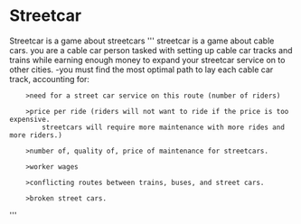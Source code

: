# Streetcar
Streetcar is a game about streetcars
'''
streetcar is a game about cable cars.
you are a cable car person tasked with setting up cable car tracks and trains 
while earning enough money to expand your streetcar service on to other cities.
-you must find the most optimal path to lay each cable car track, accounting for:

        >need for a street car service on this route (number of riders)

        >price per ride (riders will not want to ride if the price is too expensive. 
            streetcars will require more maintenance with more rides and more riders.)

        >number of, quality of, price of maintenance for streetcars.

        >worker wages

        >conflicting routes between trains, buses, and street cars.

        >broken street cars.

'''
